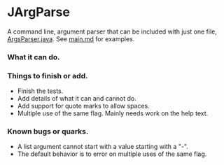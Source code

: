 # JArgParse
A command line, argument parser that can be included with just one file, [ArgsParser.java](src/ArgsParser.java). See [main.md](docs/main.md) for examples.


### What it can do.

### Things to finish or add.
 - Finish the tests.
 - Add details of what it can and cannot do.
 - Add support for quote marks to allow spaces.
 - Multiple use of the same flag. Mainly needs work on the help text. 

### Known bugs or quarks.
 - A list argument cannot start with a value starting with a "-".
 - The default behavior is to error on multiple uses of the same flag.
